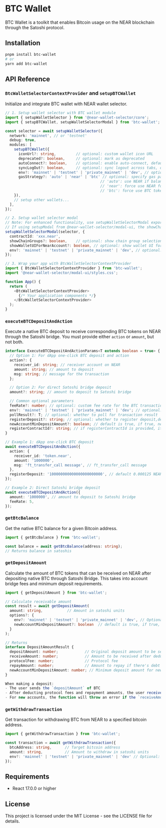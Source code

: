 # BTC Wallet

BTC Wallet is a toolkit that enables Bitcoin usage on the NEAR blockchain through the Satoshi protocol.

## Installation

```bash
pnpm install btc-wallet
# or
yarn add btc-wallet
```

## API Reference

### `BtcWalletSelectorContextProvider` and `setupBTCWallet`

Initialize and integrate BTC wallet with NEAR wallet selector.

```typescript
// 1. Setup wallet selector with BTC wallet module
import { setupWalletSelector } from '@near-wallet-selector/core';
import { setupBTCWallet, setupWalletSelectorModal } from 'btc-wallet';

const selector = await setupWalletSelector({
  network: 'mainnet', // or 'testnet'
  debug: true,
  modules: [
    setupBTCWallet({
      iconUrl?: string,         // optional: custom wallet icon URL
      deprecated?: boolean,     // optional: mark as deprecated
      autoConnect?: boolean,    // optional: enable auto-connect, defaults to true
      syncLogOut?: boolean,     // optional: sync logout across tabs, defaults to true
      env?: 'mainnet' | 'testnet' | 'private_mainnet' | 'dev', // optional: defaults to NEAR network environment
      gasStrategy?: 'auto' | 'near' | 'btc' // optional: specify gas payment strategy, defaults to 'auto'
                                           // 'auto': use NEAR if balance > 0.5, otherwise use BTC token
                                           // 'near': force use NEAR for gas payment
                                           // 'btc': force use BTC token for gas payment
    }),
    // setup other wallets...
  ],
});

// 2. Setup wallet selector modal
// Note: For enhanced functionality, use setupWalletSelectorModal exported from btc-wallet
// If using setupModal from @near-wallet-selector/modal-ui, the showChainGroups and showWalletUIForNearAccount parameters below are not supported
setupWalletSelectorModal(selector, {
  contractId: 'xxx.near',
  showChainGroups?: boolean,    // optional: show chain group selection, defaults to true
  showWalletUIForNearAccount?: boolean, // optional: show wallet UI for regular NEAR accounts, defaults to true
  env?: 'mainnet' | 'testnet' | 'private_mainnet' | 'dev', // optional: defaults to NEAR network environment
});

// 3. Wrap your app with BtcWalletSelectorContextProvider
import { BtcWalletSelectorContextProvider } from 'btc-wallet';
import '@near-wallet-selector/modal-ui/styles.css';

function App() {
  return (
    <BtcWalletSelectorContextProvider>
      {/* Your application components */}
    </BtcWalletSelectorContextProvider>
  );
}
```

### `executeBTCDepositAndAction`

Execute a native BTC deposit to receive corresponding BTC tokens on NEAR through the Satoshi bridge. You must provide either `action` or `amount`, but not both.

```typescript
interface ExecuteBTCDepositAndActionParams<T extends boolean = true> {
  // Option 1: For dApp one-click BTC deposit and action
  action?: {
    receiver_id: string; // receiver account on NEAR
    amount: string; // amount to deposit
    msg: string; // message for the transaction
  };

  // Option 2: For direct Satoshi bridge deposit
  amount?: string; // amount to deposit to Satoshi bridge

  // Common optional parameters
  feeRate?: number; // optional: custom fee rate for the BTC transaction
  env?: 'mainnet' | 'testnet' | 'private_mainnet' | 'dev'; // optional: defaults to NEAR network environment
  pollResult?: T; // optional: whether to poll for transaction result
  registerDeposit?: string; // optional: whether to register deposit,default 0.000125 NEAR
  newAccountMinDepositAmount?: boolean; // default is true, if true, new account minimum deposit BTC amount 1000sat, otherwise 0
  registerContractId?: string; // if registerContractId is provided, it will be used to register the contract, otherwise it will be the default contract id
}

// Example 1: dApp one-click BTC deposit
await executeBTCDepositAndAction({
  action: {
    receiver_id: 'token.near',
    amount: '1000000',
    msg: 'ft_transfer_call message', // ft_transfer_call message
  },
  registerDeposit: '100000000000000000000000', // default 0.000125 NEAR, you can set it according to your needs
});

// Example 2: Direct Satoshi bridge deposit
await executeBTCDepositAndAction({
  amount: '1000000', // amount to deposit to Satoshi bridge
  feeRate: 5,
});
```

### `getBtcBalance`

Get the native BTC balance for a given Bitcoin address.

```typescript
import { getBtcBalance } from 'btc-wallet';

const balance = await getBtcBalance(address: string);
// Returns balance in satoshis
```

### `getDepositAmount`

Calculate the amount of BTC tokens that can be received on NEAR after depositing native BTC through Satoshi Bridge. This takes into account bridge fees and minimum deposit requirements.

```typescript
import { getDepositAmount } from 'btc-wallet';

// Calculate receivable amount
const result = await getDepositAmount(
  amount: string,           // Amount in satoshi units
  options?: {
    env?: 'mainnet' | 'testnet' | 'private_mainnet' | 'dev', // Optional: Defaults to NEAR network environment
    newAccountMinDepositAmount?: boolean  // default is true, if true, new account minimum deposit amount 1000sat, otherwise 0
  }
);

// Returns
interface DepositAmountResult {
  depositAmount: number;            // Original deposit amount to be sent
  receiveAmount: number;            // Amount to be received after deducting fees and repayments
  protocolFee: number;              // Protocol fee
  repayAmount: number;              // Amount to repay if there's debt
  newAccountMinDepositAmount: number; // Minimum deposit amount for new accounts
}

When making a deposit:
- The user sends the `depositAmount` of BTC
- After deducting protocol fees and repayment amounts, the user receives `receiveAmount` on NEAR
- For new accounts, the function will throw an error if the `receiveAmount` is less than the minimum required amount
```

### `getWithdrawTransaction`

Get transaction for withdrawing BTC from NEAR to a specified bitcoin address.

```typescript
import { getWithdrawTransaction } from 'btc-wallet';

const transaction = await getWithdrawTransaction({
  btcAddress: string,      // Target bitcoin address
  amount: string,          // Amount to withdraw in satoshi units
  env?: 'mainnet' | 'testnet' | 'private_mainnet' | 'dev' // Optional: Defaults to NEAR network environment
});
```

## Requirements

- React 17.0.0 or higher

## License

This project is licensed under the MIT License - see the LICENSE file for details.
